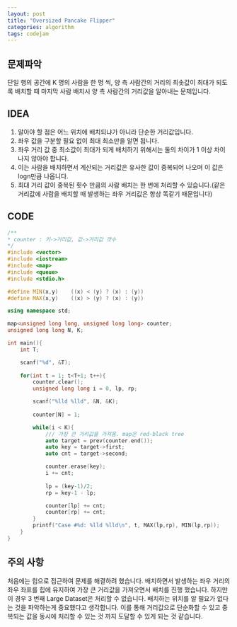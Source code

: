 ```yaml
---
layout: post
title: "Oversized Pancake Flipper"
categories: algorithm
tags: codejam
---
```


## 문제파악

단일 행의 공간에 K 명의 사람을 한 명 씩, 양 측 사람간의 거리의 최솟값이 최대가 되도록 배치할 때 마지막 사람 배치시 양 측 사람간의 거리값을 알아내는 문제입니다.



## IDEA

1. 알아야 할 점은 어느 위치에 배치되냐가 아니라 단순한 거리값입니다.
2. 좌우 값을 구분할 필요 없이 최대 최소만을 알면 됩니다.
3. 좌우 거리 값 중 최소값이 최대가 되게 배치하기 위해서는 둘의 차이가 1 이상 차이나지 않아야 합니다.
4. 이는 사람을 배치하면서 계산되는 거리값은 유사한 값이 중복되어 나오며 이 값은 logn만큼 나옵니다.
5. 최대 거리 값이 중복된 횟수 만큼의 사람 배치는 한 번에 처리할 수 있습니다.(같은 거리값에 사람을 배치할 때 발생하는 좌우 거리값은 항상 똑같기 때문입니다)



## CODE

```c++
/**
* counter : 키->거리값, 값->거리값 갯수
*/
#include <vector>
#include <iostream>
#include <map>
#include <queue>
#include <stdio.h>

#define MIN(x,y)    ((x) < (y) ? (x) : (y))
#define MAX(x,y)    ((x) > (y) ? (x) : (y))

using namespace std;

map<unsigned long long, unsigned long long> counter;
unsigned long long N, K;

int main(){
    int T;

    scanf("%d", &T);
    
    for(int t = 1; t<T+1; t++){
        counter.clear();
        unsigned long long i = 0, lp, rp;

        scanf("%lld %lld", &N, &K);
        
        counter[N] = 1;

        while(i < K){
            /// 가장 큰 거리값을 가져옴. map은 red-black tree
            auto target = prev(counter.end());
            auto key = target->first;
            auto cnt = target->second;

            counter.erase(key);
            i += cnt;
            
            lp = (key-1)/2;
            rp = key-1 - lp;

            counter[lp] += cnt;
            counter[rp] += cnt;
        }
        printf("Case #%d: %lld %lld\n", t, MAX(lp,rp), MIN(lp,rp));
    }
}
```



## 주의 사항

처음에는 힙으로 접근하여 문제를 해결하려 했습니다. 배치하면서 발생하는 좌우 거리의 좌우 좌표를 힙에 유지하여 가장 큰 거리값을 가져오면서 배치를 진행 했습니다. 하지만 이 경우 3 번째 Large Dataset은 처리할 수 없습니다. 배치하는 위치를 알 필요가 없다는 것을 파악하는게 중요했다고 생각합니다. 이를 통해 거리값으로 단순화할 수 있고 중복되는 값을 동시에 처리할 수 있는 것 까지 도달할 수 있게 되는 것 같습니다.